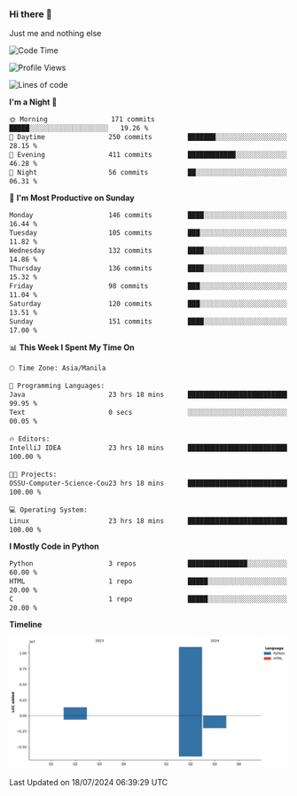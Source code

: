 ### Hi there 👋

Just me and nothing else


<!--START_SECTION:waka-->
![Code Time](http://img.shields.io/badge/Code%20Time-512%20hrs%2040%20mins-blue)

![Profile Views](http://img.shields.io/badge/Profile%20Views-5-blue)

![Lines of code](https://img.shields.io/badge/From%20Hello%20World%20I%27ve%20Written-12.3%20million%20lines%20of%20code-blue)

**I'm a Night 🦉** 

```text
🌞 Morning                171 commits         █████░░░░░░░░░░░░░░░░░░░░   19.26 % 
🌆 Daytime                250 commits         ███████░░░░░░░░░░░░░░░░░░   28.15 % 
🌃 Evening                411 commits         ████████████░░░░░░░░░░░░░   46.28 % 
🌙 Night                  56 commits          ██░░░░░░░░░░░░░░░░░░░░░░░   06.31 % 
```
📅 **I'm Most Productive on Sunday** 

```text
Monday                   146 commits         ████░░░░░░░░░░░░░░░░░░░░░   16.44 % 
Tuesday                  105 commits         ███░░░░░░░░░░░░░░░░░░░░░░   11.82 % 
Wednesday                132 commits         ████░░░░░░░░░░░░░░░░░░░░░   14.86 % 
Thursday                 136 commits         ████░░░░░░░░░░░░░░░░░░░░░   15.32 % 
Friday                   98 commits          ███░░░░░░░░░░░░░░░░░░░░░░   11.04 % 
Saturday                 120 commits         ███░░░░░░░░░░░░░░░░░░░░░░   13.51 % 
Sunday                   151 commits         ████░░░░░░░░░░░░░░░░░░░░░   17.00 % 
```


📊 **This Week I Spent My Time On** 

```text
🕑︎ Time Zone: Asia/Manila

💬 Programming Languages: 
Java                     23 hrs 18 mins      █████████████████████████   99.95 % 
Text                     0 secs              ░░░░░░░░░░░░░░░░░░░░░░░░░   00.05 % 

🔥 Editors: 
IntelliJ IDEA            23 hrs 18 mins      █████████████████████████   100.00 % 

🐱‍💻 Projects: 
OSSU-Computer-Science-Cou23 hrs 18 mins      █████████████████████████   100.00 % 

💻 Operating System: 
Linux                    23 hrs 18 mins      █████████████████████████   100.00 % 
```

**I Mostly Code in Python** 

```text
Python                   3 repos             ███████████████░░░░░░░░░░   60.00 % 
HTML                     1 repo              █████░░░░░░░░░░░░░░░░░░░░   20.00 % 
C                        1 repo              █████░░░░░░░░░░░░░░░░░░░░   20.00 % 
```



**Timeline**

![Lines of Code chart](https://raw.githubusercontent.com/brutist/brutist/main/assets/bar_graph.png)


 Last Updated on 18/07/2024 06:39:29 UTC
<!--END_SECTION:waka-->
